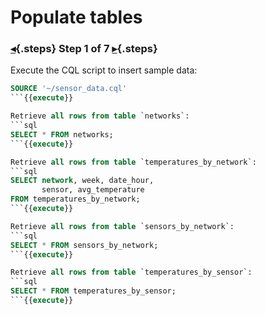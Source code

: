 <div class="top">

# Populate tables
### [◂](command:katapod.loadPage?step2){.steps} Step 1 of 7 [▸](command:katapod.loadPage?step4){.steps}
</div>

Execute the CQL script to insert sample data:
```sql
SOURCE '~/sensor_data.cql'
```{{execute}}

Retrieve all rows from table `networks`:
```sql
SELECT * FROM networks;        
```{{execute}}

Retrieve all rows from table `temperatures_by_network`:
```sql
SELECT network, week, date_hour, 
       sensor, avg_temperature 
FROM temperatures_by_network;
```{{execute}}

Retrieve all rows from table `sensors_by_network`:
```sql
SELECT * FROM sensors_by_network;                    
```{{execute}}

Retrieve all rows from table `temperatures_by_sensor`:
```sql
SELECT * FROM temperatures_by_sensor; 
```{{execute}}
